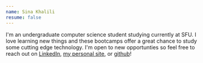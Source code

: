 ```yaml
---
name: Sina Khalili
resume: false
---
```


I'm an undergraduate computer science student studying currently at SFU. I love learning new things and these bootcamps offer a great chance to study some cutting edge technology. I'm open to new opportunties so feel free to reach out on [LinkedIn](https://linkedin.com/in/sinakhalili), [my personal site](https://sinakhalili.com), or [github](https://github.com/sinakhalili)!